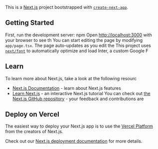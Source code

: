 This is a [Next.js](https://nextjs.org/) project bootstrapped with [`create-next-app`](https://github.com/vercel/next.js/tree/canary/packages/create-next-app).

## Getting Started
First, run the development server:
npm 
Open [http://localhost:3000](http://localhost:3000) with your browser to see th
You can start editing the page by modifying `app/page.tsx`. The page auto-updates as you edit the
This project uses [`next/font`](https://nextjs.org/docs/basic-features/font-optimization) to automatically optimize and load Inter, a custom Google F
## Learn 
To learn more about Next.js, take a look at the following resourc
- [Next.js Documentation](https://nextjs.org/docs) - learn about Next.js features 
- [Learn Next.js](https://nextjs.org/learn) - an interactive Next.js tutorial
You can check out [the Next.js GitHub repository](https://github.com/vercel/next.js/) - your feedback and contributions are
## Deploy on Vercel

The easiest way to deploy your Next.js app is to use the [Vercel Platform](https://vercel.com/new?utm_medium=default-template&filter=next.js&utm_source=create-next-app&utm_campaign=create-next-app-readme) from the creators of Next.js.

Check out our [Next.js deployment documentation](https://nextjs.org/docs/deployment) for more details.
